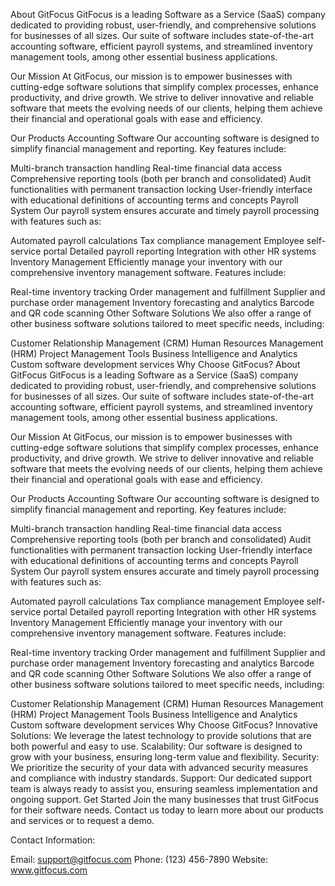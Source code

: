 About GitFocus
GitFocus is a leading Software as a Service (SaaS) company dedicated to providing robust, user-friendly, and comprehensive solutions for businesses of all sizes. Our suite of software includes state-of-the-art accounting software, efficient payroll systems, and streamlined inventory management tools, among other essential business applications.

Our Mission
At GitFocus, our mission is to empower businesses with cutting-edge software solutions that simplify complex processes, enhance productivity, and drive growth. We strive to deliver innovative and reliable software that meets the evolving needs of our clients, helping them achieve their financial and operational goals with ease and efficiency.

Our Products
Accounting Software
Our accounting software is designed to simplify financial management and reporting. Key features include:

Multi-branch transaction handling
Real-time financial data access
Comprehensive reporting tools (both per branch and consolidated)
Audit functionalities with permanent transaction locking
User-friendly interface with educational definitions of accounting terms and concepts
Payroll System
Our payroll system ensures accurate and timely payroll processing with features such as:

Automated payroll calculations
Tax compliance management
Employee self-service portal
Detailed payroll reporting
Integration with other HR systems
Inventory Management
Efficiently manage your inventory with our comprehensive inventory management software. Features include:

Real-time inventory tracking
Order management and fulfillment
Supplier and purchase order management
Inventory forecasting and analytics
Barcode and QR code scanning
Other Software Solutions
We also offer a range of other business software solutions tailored to meet specific needs, including:

Customer Relationship Management (CRM)
Human Resources Management (HRM)
Project Management Tools
Business Intelligence and Analytics
Custom software development services
Why Choose GitFocus?
About GitFocus
GitFocus is a leading Software as a Service (SaaS) company dedicated to providing robust, user-friendly, and comprehensive solutions for businesses of all sizes. Our suite of software includes state-of-the-art accounting software, efficient payroll systems, and streamlined inventory management tools, among other essential business applications.

Our Mission
At GitFocus, our mission is to empower businesses with cutting-edge software solutions that simplify complex processes, enhance productivity, and drive growth. We strive to deliver innovative and reliable software that meets the evolving needs of our clients, helping them achieve their financial and operational goals with ease and efficiency.

Our Products
Accounting Software
Our accounting software is designed to simplify financial management and reporting. Key features include:

Multi-branch transaction handling
Real-time financial data access
Comprehensive reporting tools (both per branch and consolidated)
Audit functionalities with permanent transaction locking
User-friendly interface with educational definitions of accounting terms and concepts
Payroll System
Our payroll system ensures accurate and timely payroll processing with features such as:

Automated payroll calculations
Tax compliance management
Employee self-service portal
Detailed payroll reporting
Integration with other HR systems
Inventory Management
Efficiently manage your inventory with our comprehensive inventory management software. Features include:

Real-time inventory tracking
Order management and fulfillment
Supplier and purchase order management
Inventory forecasting and analytics
Barcode and QR code scanning
Other Software Solutions
We also offer a range of other business software solutions tailored to meet specific needs, including:

Customer Relationship Management (CRM)
Human Resources Management (HRM)
Project Management Tools
Business Intelligence and Analytics
Custom software development services
Why Choose GitFocus?
Innovative Solutions: We leverage the latest technology to provide solutions that are both powerful and easy to use.
Scalability: Our software is designed to grow with your business, ensuring long-term value and flexibility.
Security: We prioritize the security of your data with advanced security measures and compliance with industry standards.
Support: Our dedicated support team is always ready to assist you, ensuring seamless implementation and ongoing support.
Get Started
Join the many businesses that trust GitFocus for their software needs. Contact us today to learn more about our products and services or to request a demo.

Contact Information:

Email: support@gitfocus.com
Phone: (123) 456-7890
Website: www.gitfocus.com
